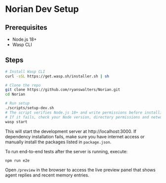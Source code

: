 # Norian Dev Setup

## Prerequisites
- Node.js 18+
- Wasp CLI

## Steps

```bash
# Install Wasp CLI
curl -sSL https://get.wasp.sh/installer.sh | sh

# Clone the repo
git clone https://github.com/ryanswalters/Norian.git
cd Norian

# Run setup
./scripts/setup-dev.sh
# The script verifies Node.js 18+ and write permissions before installing dependencies.
# If it fails, check your Node version, directory permissions and network access.
wasp start
```

This will start the development server at http://localhost:3000. If dependency installation fails, make sure you have internet access or manually install the packages listed in `package.json`.

To run end-to-end tests after the server is running, execute:

```bash
npm run e2e
```
Open `/preview` in the browser to access the live preview panel that shows agent replies and recent memory entries.
